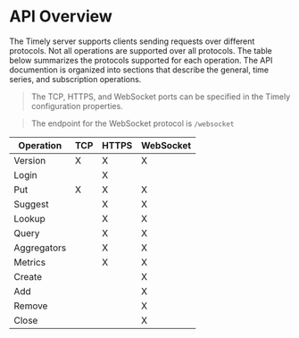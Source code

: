 # API Overview

The Timely server supports clients sending requests over different protocols. Not all operations are supported over all protocols. The table below summarizes the protocols supported for each operation. The API documention is organized into sections that describe the general, time series, and subscription operations.

> The TCP, HTTPS, and WebSocket ports can be specified in the Timely configuration properties.


> The endpoint for the WebSocket protocol is `/websocket` 

Operation | TCP | HTTPS | WebSocket
----------|-----|-------|----------
Version     | X | X | X
Login       |   | X |
Put         | X | X | X
Suggest     |   | X | X
Lookup      |   | X | X
Query       |   | X | X
Aggregators |   | X | X
Metrics     |   | X | X
Create      |   |   | X
Add         |   |   | X
Remove      |   |   | X
Close       |   |   | X

